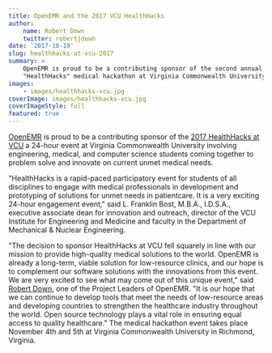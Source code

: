 ```yaml
---
title: OpenEMR and the 2017 VCU HealthHacks
author:
    name: Robert Down
    twitter: robertjdown
date: '2017-10-19'
slug: healthhacks-at-vcu-2017
summary: >
    OpenEMR is proud to be a contributing sponsor of the second annual 
    "HealthHacks" medical hackathon at Virginia Commonwealth University.
images:
    - images/healthhacks-vcu.jpg
coverImage: images/healthhacks-vcu.jpg
coverImageStyle: full
featured: true
---
```


<a href="http://open-emr.org" target="_blank">OpenEMR</a> is proud to be a contributing sponsor
of the <a href="http://healthhacks.vcu.edu" target="_blank">2017 HealthHacks at VCU</a>
a 24-hour event at Virginia Commonwealth University involving engineering,
medical, and computer science students coming together to problem solve and
innovate on current unmet medical needs.

"HealthHacks is a rapid-paced participatory event for students of all 
disciplines to engage with medical professionals in development and prototyping
of solutions for unmet needs in patientcare. It is a very exciting 24-hour 
engagement event," said L. Franklin Bost, M.B.A., I.D.S.A., executive associate
dean for innovation and outreach, director of the VCU Institute for Engineering
and Medicine and faculty in the Department of Mechanical & Nuclear Engineering.

"The decision to sponsor HealthHacks at VCU fell squarely in line with our
mission to provide high-quality medical solutions to the world. OpenEMR is
already a long-term, viable solution for low-resource clinics, and our hope is
to complement our software solutions with the innovations from this event. We
are very excited to see what may come out of this unique event," said <a href="https://twitter.com/robertjdown" target="_blank">Robert
Down</a>, one of the Project Leaders of OpenEMR. "It is our hope that we can
continue to develop tools that meet the needs of low-resource areas and
developing countries to strengthen the healthcare industry throughout the world.
Open source technology plays a vital role in ensuring equal access to quality
healthcare." The medical hackathon event takes place November 4th and 5th at
Virginia Commonwealth University in Richmond, Virginia.
